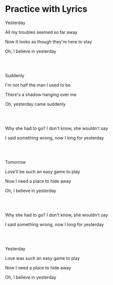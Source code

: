 # Practice with Lyrics

Yesterday

All my troubles seemed so far away

Now it looks as though they're here to stay

Oh, I believe in yesterday

<br><br>

Suddenly

I'm not half the man I used to be

There's a shadow hanging over me

Oh, yesterday came suddenly


<br><br>


Why she had to go? I don't know, she wouldn't say

I said something wrong, now I long for yesterday


<br><br>

Tomorrow

Love'll be such an easy game to play

Now I need a place to hide away

Oh, I believe in yesterday


<br><br>

Why she had to go? I don't know, she wouldn't say

I said something wrong, now I long for yesterday

<br><br>


Yesterday

Love was such an easy game to play

Now I need a place to hide away

Oh, I believe in yesterday

